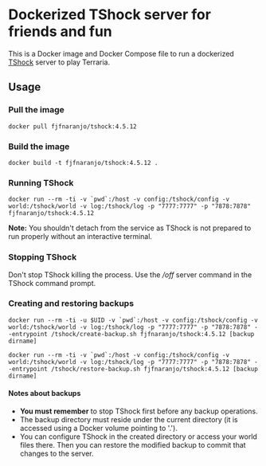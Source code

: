# Dockerized TShock server for friends and fun
This is a Docker image and Docker Compose file to run a dockerized [TShock](https://github.com/Pryaxis/TShock) server to play Terraria.
## Usage
### Pull the image
`docker pull fjfnaranjo/tshock:4.5.12`
### Build the image
`docker build -t fjfnaranjo/tshock:4.5.12 .`
### Running TShock
``docker run --rm -ti -v `pwd`:/host -v config:/tshock/config -v world:/tshock/world -v log:/tshock/log -p "7777:7777" -p "7878:7878" fjfnaranjo/tshock:4.5.12``

**Note:** You shouldn't detach from the service as TShock is not prepared to run properly without an interactive terminal.
### Stopping TShock
Don't stop TShock killing the process. Use the */off* server command in the TShock command prompt.
### Creating and restoring backups
``docker run --rm -ti -u $UID -v `pwd`:/host -v config:/tshock/config -v world:/tshock/world -v log:/tshock/log -p "7777:7777" -p "7878:7878" --entrypoint /tshock/create-backup.sh fjfnaranjo/tshock:4.5.12 [backup dirname]``

``docker run --rm -ti -v `pwd`:/host -v config:/tshock/config -v world:/tshock/world -v log:/tshock/log -p "7777:7777" -p "7878:7878" --entrypoint /tshock/restore-backup.sh fjfnaranjo/tshock:4.5.12 [backup dirname]``
#### Notes about backups
- **You must remember** to stop TShock first before any backup operations.
- The backup directory must reside under the current directory (it is accessed using a Docker volume pointing to '.').
- You can configure TShock in the created directory or access your world files there. Then you can restore the modified backup to commit that changes to the server.